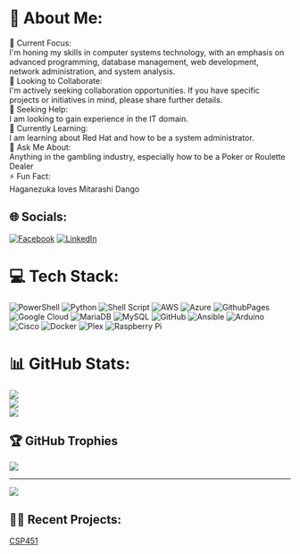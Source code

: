 # 💫 About Me:
🔭 Current Focus:<br>I'm honing my skills in computer systems technology, with an emphasis on advanced programming, database management, web development, network administration, and system analysis.<br>👯 Looking to Collaborate:<br>I'm actively seeking collaboration opportunities. If you have specific projects or initiatives in mind, please share further details.<br>🤝 Seeking Help:<br>I am looking to gain experience in the IT domain.<br>🌱 Currently Learning:<br>I am learning about Red Hat and how to be a system administrator.<br>💬 Ask Me About:<br>Anything in the gambling industry, especially how to be a Poker or Roulette Dealer<br>⚡ Fun Fact:<br>Haganezuka loves Mitarashi Dango<br>


## 🌐 Socials:
[![Facebook](https://img.shields.io/badge/Facebook-%231877F2.svg?logo=Facebook&logoColor=white)](https://facebook.com/KennethChuuu) [![LinkedIn](https://img.shields.io/badge/LinkedIn-%230077B5.svg?logo=linkedin&logoColor=white)](https://linkedin.com/in/ikenchu) 

# 💻 Tech Stack:
![PowerShell](https://img.shields.io/badge/PowerShell-%235391FE.svg?style=for-the-badge&logo=powershell&logoColor=white) ![Python](https://img.shields.io/badge/python-3670A0?style=for-the-badge&logo=python&logoColor=ffdd54) ![Shell Script](https://img.shields.io/badge/shell_script-%23121011.svg?style=for-the-badge&logo=gnu-bash&logoColor=white) ![AWS](https://img.shields.io/badge/AWS-%23FF9900.svg?style=for-the-badge&logo=amazon-aws&logoColor=white) ![Azure](https://img.shields.io/badge/azure-%230072C6.svg?style=for-the-badge&logo=microsoftazure&logoColor=white) ![GithubPages](https://img.shields.io/badge/github%20pages-121013?style=for-the-badge&logo=github&logoColor=white) ![Google Cloud](https://img.shields.io/badge/GoogleCloud-%234285F4.svg?style=for-the-badge&logo=google-cloud&logoColor=white) ![MariaDB](https://img.shields.io/badge/MariaDB-003545?style=for-the-badge&logo=mariadb&logoColor=white) ![MySQL](https://img.shields.io/badge/mysql-4479A1.svg?style=for-the-badge&logo=mysql&logoColor=white) ![GitHub](https://img.shields.io/badge/github-%23121011.svg?style=for-the-badge&logo=github&logoColor=white) ![Ansible](https://img.shields.io/badge/ansible-%231A1918.svg?style=for-the-badge&logo=ansible&logoColor=white) ![Arduino](https://img.shields.io/badge/-Arduino-00979D?style=for-the-badge&logo=Arduino&logoColor=white) ![Cisco](https://img.shields.io/badge/cisco-%23049fd9.svg?style=for-the-badge&logo=cisco&logoColor=black) ![Docker](https://img.shields.io/badge/docker-%230db7ed.svg?style=for-the-badge&logo=docker&logoColor=white) ![Plex](https://img.shields.io/badge/plex-%23E5A00D.svg?style=for-the-badge&logo=plex&logoColor=white) ![Raspberry Pi](https://img.shields.io/badge/-RaspberryPi-C51A4A?style=for-the-badge&logo=Raspberry-Pi)
# 📊 GitHub Stats:
![](https://github-readme-stats.vercel.app/api?username=NaniTheDiu&theme=dark&hide_border=false&include_all_commits=false&count_private=false)<br/>
![](https://github-readme-streak-stats.herokuapp.com/?user=NaniTheDiu&theme=dark&hide_border=false)<br/>
![](https://github-readme-stats.vercel.app/api/top-langs/?username=NaniTheDiu&theme=dark&hide_border=false&include_all_commits=false&count_private=false&layout=compact)

## 🏆 GitHub Trophies
![](https://github-profile-trophy.vercel.app/?username=NaniTheDiu&theme=panda&no-frame=true&no-bg=false&margin-w=4)

---
[![](https://visitcount.itsvg.in/api?id=NaniTheDiu&icon=0&color=0)](https://visitcount.itsvg.in)

## 🐱‍👤 Recent Projects:
[CSP451](https://github.com/NaniTheDiu/CSP451-Azure-Project/tree/main)
